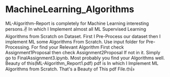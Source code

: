 # MachineLearning_Algorithms
ML-Algorithm-Report is completely for Machine Learning interesting persons.✌
In which I Implement almost all ML Supervised Learning Algorithms from Scratch on Dataset.
First I Pre-Process our dataset then I implement ML some Algorithms From Scratch.
Use input folder for Pre-Processing.
For find your Relevant Algorithm First check Assignment1Proposal then check Assignment2Proposal If not in it. 
Simply go to FinalAssignment3.ipynb. Most probably you find your Algorithms well.
Beauty of this(ML-Algorithm_Report1.pdf) pdf is In which I Implement ML Algorithms from Scratch.
That's a Beauty of This pdf File.🤓👍
